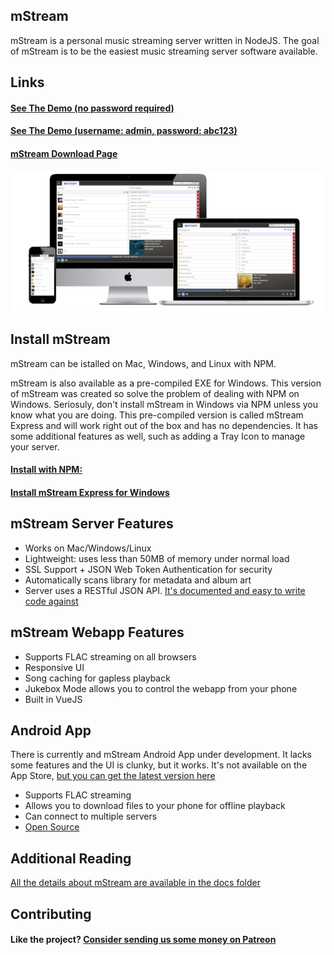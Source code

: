 ## mStream

mStream is a personal music streaming server written in NodeJS. The goal of mStream is to be the easiest music streaming server software available.

## Links

#### [See The Demo (no password required)](https://darncoyotes.mstream.io/)

#### [See The Demo (username: admin, password: abc123)](https://darncoyotes-secure.mstream.io/)

#### [mStream Download Page](http://mstream.io/mstream-express)


![mStream Website](/public/img/devices2.png?raw=true)


## Install mStream

mStream can be istalled on Mac, Windows, and Linux with NPM.  

mStream is also available as a pre-compiled EXE for Windows.  This version of mStream was created so solve the problem of dealing with NPM on Windows.  Seriosuly, don't install mStream in Windows via NPM unless you know what you are doing. This pre-compiled version is called mStream Express and will work right out of the box and has no dependencies.  It has some additional features as well, such as adding a Tray Icon to manage your server.  

#### [Install with NPM:](docs/install.md)

#### [Install mStream Express for Windows](http://mstream.io/mstream-express)


## mStream Server Features
* Works on Mac/Windows/Linux
* Lightweight: uses less than 50MB of memory under normal load
* SSL Support + JSON Web Token Authentication for security
* Automatically scans library for metadata and album art
* Server uses a RESTful JSON API.  [It's documented and easy to write code against](docs/API.md)

## mStream Webapp Features
* Supports FLAC streaming on all browsers
* Responsive UI
* Song caching for gapless playback
* Jukebox Mode allows you to control the webapp from your phone
* Built in VueJS

## Android App

There is currently and mStream Android App under development.  It lacks some features and the UI is clunky, but it works.  It's not available on the App Store, [but you can get the latest version here](https://github.com/IrosTheBeggar/mstream-android-app/releases)

* Supports FLAC streaming
* Allows you to download files to your phone for offline playback
* Can connect to multiple servers
* [Open Source](https://github.com/IrosTheBeggar/mstream-android-app)

## Additional Reading

[All the details about mStream are available in the docs folder](docs/)

## Contributing

#### Like the project? [Consider sending us some money on Patreon](https://www.patreon.com/mstream)
